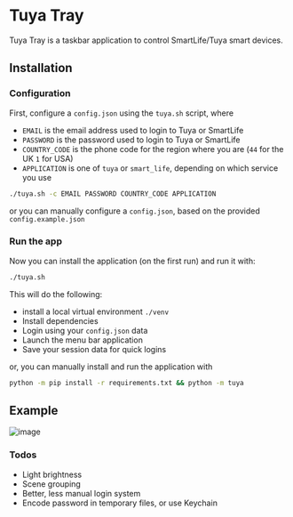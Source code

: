 # Tuya Tray

Tuya Tray is a taskbar application to control SmartLife/Tuya smart devices.

## Installation

### Configuration

First, configure a `config.json` using the `tuya.sh` script, where
* `EMAIL` is the email address used to login to Tuya or SmartLife
* `PASSWORD` is the password used to login to Tuya or SmartLife
* `COUNTRY_CODE` is the phone code for the region where you are (`44` for the UK `1` for USA)
* `APPLICATION` is one of `tuya` or `smart_life`, depending on which service you use

```sh
./tuya.sh -c EMAIL PASSWORD COUNTRY_CODE APPLICATION
```

or you can manually configure a `config.json`, based on the provided `config.example.json`

### Run the app

Now you can install the application (on the first run) and run it with:

```sh
./tuya.sh
```

This will do the following:
* install a local virtual environment `./venv`
* Install dependencies
* Login using your `config.json` data
* Launch the menu bar application
* Save your session data for quick logins

or, you can manually install and run the application with

```sh
python -m pip install -r requirements.txt && python -m tuya
```

## Example

![image](https://github.com/xljones/tuya-tray/assets/9535852/a0b2c8d9-6227-4060-b5c3-d567e99f3d4a)


### Todos

* Light brightness
* Scene grouping
* Better, less manual login system
* Encode password in temporary files, or use Keychain
